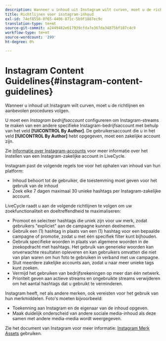 ```yaml
---
description: Wanneer u inhoud uit Instagram wilt curven, moet u de richtlijnen en aanbevolen procedures volgen.
title: Richtlijnen voor instagram-inhoud
exl-id: 74ef8556-8f65-4406-871c-5b9f1887ec9c
translation-type: tm+mt
source-git-commit: a2449482e617939cfda7e367da34875bf187c4c9
workflow-type: tm+mt
source-wordcount: '299'
ht-degree: 0%

---
```


# Instagram Content Guidelines{#instagram-content-guidelines}

Wanneer u inhoud uit Instagram wilt curven, moet u de richtlijnen en aanbevolen procedures volgen.

U moet een *Instagram bedrijfsaccount* configureren om Instagram-streams te maken van een andere specifieke Instagram-bedrijfsaccount met behulp van het veld **[!UICONTROL By Author]**. De gebruikersaccount die u in het veld **[!UICONTROL By Author]** hebt opgegeven, moet een zakelijke account zijn.

Zie [Informatie over Instagram-accounts](../c-users-creating-accounts-with-studio-access/t-configure-social-accout-instagram/c-about-instagram-accounts.md#c_about_instagram_accounts) voor meer informatie over het instellen van een Instagram-zakelijke account in LiveCycle.

Instagram past de volgende regels toe voor het ophalen van inhoud van hun platform:

* Inhoud behoort tot de gebruiker, die toestemming moet geven voor het gebruik van de inhoud
* Zoek elke 7 dagen maximaal 30 unieke hashtags per Instagram-zakelijke account.

LiveCycle raadt u aan de volgende richtlijnen te volgen om uw zoekfunctionaliteit en doeltreffendheid te maximaliseren:

* Promoot en selecteer hashtags die uniek zijn voor uw merk, zodat gebruikers &quot;expliciet&quot; aan de campagne kunnen deelnemen.
* Gebruik een (1) hashtag in plaats van een (1) hashtag voor een bepaalde campagne of promotie, zodat u met één specifiek filter kunt bijhouden.
* Gebruik specifieke woorden in plaats van algemene woorden in de zoekopdracht met hashtags. Het gebruik van generieke woorden kan onverwachte resultaten opleveren en kan gebruikers omvatten die niet van plan waren om hun foto te gebruiken in verband met uw campagne.
* Sluit meerdere zakelijke accounts aan, zodat u naar meer unieke tags kunt zoeken.
* Vermijd het gebruiken van bedrijfsrekeningen op meer dan één netwerk.
* Prioriteit geven aan actieve streams en ongebruikte streams verwijderen om het aantal hashtags dat u gebruikt te verminderen.

Instagram heeft, net als andere merken, ook vereisten voor het gebruik van hun merkmiddelen. Foto&#39;s moeten bijvoorbeeld:

* Toekenning aan Instagram en de eigenaar van de inhoud opgeven.
* Maak duidelijk onderscheid van andere sociale media-inhoud als deze samen met andere media-media wordt weergegeven.

Zie het document van Instagram voor meer informatie: [Instagram Merk Assets](https://help.instagram.com/304689166306603) gebruiken.
